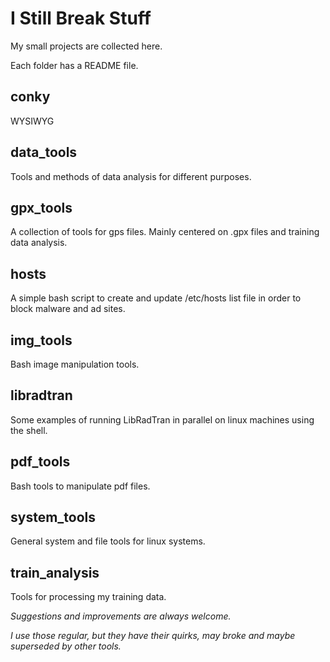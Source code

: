 
# I Still Break Stuff

My small projects are collected here.

Each folder has a README file.


## conky
WYSIWYG

## data_tools
Tools and methods of data analysis for different purposes.

## gpx_tools
A collection of tools for gps files. Mainly centered on .gpx files and training data analysis.

## hosts
A simple bash script to create and update /etc/hosts list file in order to block malware and ad sites.

## img_tools
Bash image manipulation tools.

## libradtran
Some examples of running LibRadTran in parallel on linux machines using the shell.

## pdf_tools
Bash tools to manipulate pdf files.

## system_tools
General system and file tools for linux systems.

## train_analysis
Tools for processing my training data.




*Suggestions and improvements are always welcome.*

*I use those regular, but they have their quirks, may broke and maybe superseded by other tools.*
